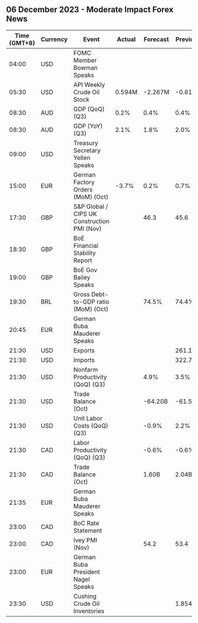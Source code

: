 ## 06 December 2023 - Moderate Impact Forex News

| Time (GMT+8) | Currency | Event | Actual | Forecast | Previous |
|------|----------|-------|--------|----------|----------|
| 04:00 | USD | FOMC Member Bowman Speaks |  |  |  |
| 05:30 | USD | API Weekly Crude Oil Stock | 0.594M | -2.267M | -0.817M |
| 08:30 | AUD | GDP (QoQ) (Q3) | 0.2% | 0.4% | 0.4% |
| 08:30 | AUD | GDP (YoY) (Q3) | 2.1% | 1.8% | 2.0% |
| 09:00 | USD | Treasury Secretary Yellen Speaks |  |  |  |
| 15:00 | EUR | German Factory Orders (MoM) (Oct) | -3.7% | 0.2% | 0.7% |
| 17:30 | GBP | S&P Global / CIPS UK Construction PMI (Nov) |  | 46.3 | 45.6 |
| 18:30 | GBP | BoE Financial Stability Report |  |  |  |
| 19:00 | GBP | BoE Gov Bailey Speaks |  |  |  |
| 19:30 | BRL | Gross Debt-to-GDP ratio (MoM) (Oct) |  | 74.5% | 74.4% |
| 20:45 | EUR | German Buba Mauderer Speaks |  |  |  |
| 21:30 | USD | Exports |  |  | 261.10B |
| 21:30 | USD | Imports |  |  | 322.70B |
| 21:30 | USD | Nonfarm Productivity (QoQ) (Q3) |  | 4.9% | 3.5% |
| 21:30 | USD | Trade Balance (Oct) |  | -64.20B | -61.50B |
| 21:30 | USD | Unit Labor Costs (QoQ) (Q3) |  | -0.9% | 2.2% |
| 21:30 | CAD | Labor Productivity (QoQ) (Q3) |  | -0.6% | -0.6% |
| 21:30 | CAD | Trade Balance (Oct) |  | 1.60B | 2.04B |
| 21:35 | EUR | German Buba Mauderer Speaks |  |  |  |
| 23:00 | CAD | BoC Rate Statement |  |  |  |
| 23:00 | CAD | Ivey PMI (Nov) |  | 54.2 | 53.4 |
| 23:00 | EUR | German Buba President Nagel Speaks |  |  |  |
| 23:30 | USD | Cushing Crude Oil Inventories |  |  | 1.854M |
